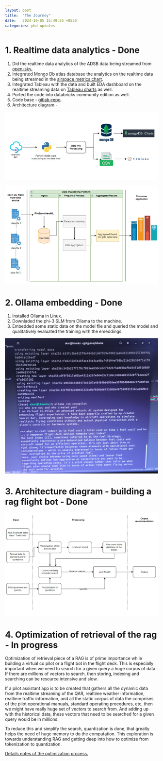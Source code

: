 ```yaml
---
layout: post
title:  "The Journey"
date:   2024-10-05 15:49:55 +0530
categories: phd updates
---
```

# 1. Realtime data analytics - Done

1. Did the realtime data analytics of the ADSB data being streamed from [open-sky.](https://openskynetwork.github.io/opensky-api/)
2. Integrated Mongo Db atlas database the analytics on the realtime data being streamed in the [airspace metrics chart](https://charts.mongodb.com/charts-project-0-ohwbybj/public/dashboards/c7ea23df-7b65-4361-a644-f9b1344504aa).
3. Integrated Tableau with the data and built EDA dashboard on the realtime streaming data on [Tableau charts](https://public.tableau.com/views/airdata-viz/Dashboard1?:language=en-GB&:sid=&:redirect=auth&:display_count=n&:origin=viz_share_link) as well.
4. Ported the code into databricks community edition as well.
5. Code base - [gitlab-repo](https://gitlab.com/samratk/mtech-cloudcomputing/-/tree/main/4sem/final-yr-project/code?ref_type=heads).
6. Architecture diagram -

![arch-dia](/assets/img/open-sky-rt-stream.jpg)

![data-st-viz](/assets/img/data-stream-viz.jpg)

# 2. Ollama embedding - Done

1. Installed Ollama in Linux.
2. Downladed the phi-3 SLM from Ollama to the machine.
3. Embedded some static data on the model file and queried the model and qualitatively evaluated the training with the emeddings.

![ollama](/assets/img/ollama-phi3.jpg)

# 3. Architecture diagram - building a rag flight bot - Done

![arch-flight-bot](/assets/img/rag.jpg)

# 4. Optimization of retrieval of the rag - In progress

Optimization of retrieval piece of a RAG is of prime importance while building a virtual co pilot or a flight bot in the flight deck. This is especially important when we need to search for a given query a huge corpus of data. If there are millions of vectors to search, then storing, indexing and searching can be resource intensive and slow.

If a pilot assistant app is to be created that gathers all the dynamic data from the realtime streaming of the QAR, realtime weather information, realtime traffic information, and all the static corpus of data the comprises of the pilot operational manuals, standard operating procedures, etc, then we might have really huge set of vectors to search from. And adding up with the historical data, these vectors that need to be searched for a given query would be in millions.

To reduce this and simplify the search, quantization is done, that greatly helps the need of huge memory to do the computation. This exploration is towards understanding RAG and getting deep into how to optimize from tokenization to quantization. 

[Details notes of the optimization process. ](https://samratkar.github.io/2024/10/05/retrieval-optimization.html)
